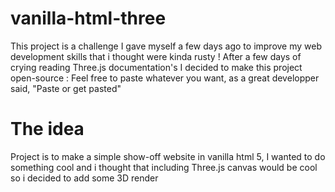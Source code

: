 # vanilla-html-three
This project is a challenge I gave myself a few days ago to improve my web development skills
that i thought were kinda rusty ! After a few days of crying reading Three.js documentation's
I decided to make this project open-source : Feel free to paste whatever you want, as a great
developper said, "Paste or get pasted"

# The idea
Project is to make a simple show-off website in vanilla html 5, I wanted to do something cool
and i thought that including Three.js canvas would be cool so i decided to add some 3D render

